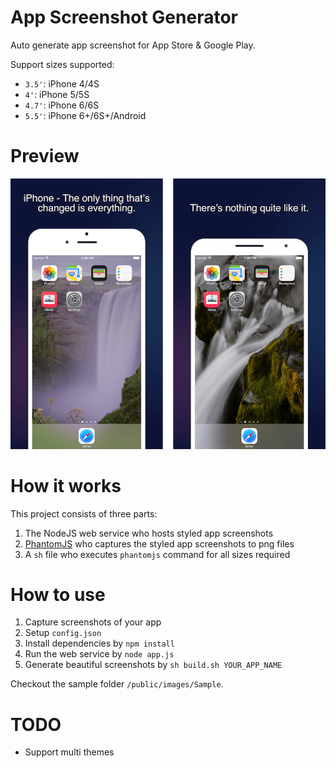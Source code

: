 # App Screenshot Generator

Auto generate app screenshot for App Store & Google Play.

Support sizes supported:

- `3.5'`: iPhone 4/4S
- `4'`: iPhone 5/5S
- `4.7'`: iPhone 6/6S
- `5.5'`: iPhone 6+/6S+/Android

# Preview

![Sample Preview](assets/sample.png)

# How it works

This project consists of three parts:

1. The NodeJS web service who hosts styled app screenshots
2. [PhantomJS](http://phantomjs.org/) who captures the styled app screenshots to png files
3. A `sh` file who executes `phantomjs` command for all sizes required

# How to use

1. Capture screenshots of your app
2. Setup `config.json`
3. Install dependencies by `npm install`
4. Run the web service by `node app.js`
5. Generate beautiful screenshots by `sh build.sh YOUR_APP_NAME`

Checkout the sample folder `/public/images/Sample`.

# TODO

- Support multi themes
